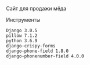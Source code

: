 Сайт для продажи мёда

Инструменты

    Django 3.0.5
    pillow 7.1.2
    python 3.6.9
    django-crispy-forms 
    django-phone-field 1.8.0 
    django-phonenumber-field 4.0.0 
